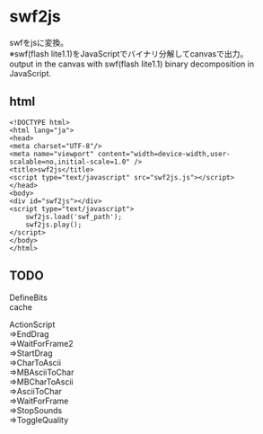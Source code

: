 swf2js
======
swfをjsに変換。  
※swf(flash lite1.1)をJavaScriptでバイナリ分解してcanvasで出力。   
output in the canvas with swf(flash lite1.1) binary decomposition in JavaScript.

html
------
    <!DOCTYPE html>  
    <html lang="ja">  
    <head>  
    <meta charset="UTF-8"/>  
    <meta name="viewport" content="width=device-width,user-scalable=no,initial-scale=1.0" />  
    <title>swf2js</title>  
    <script type="text/javascript" src="swf2js.js"></script>  
    </head>  
    <body>  
    <div id="swf2js"></div>  
    <script type="text/javascript">  
        swf2js.load('swf_path');  
        swf2js.play();  
    </script>  
    </body>  
    </html>  

TODO
-------
DefineBits  
cache  

ActionScript  
⇒EndDrag  
⇒WaitForFrame2  
⇒StartDrag  
⇒CharToAscii  
⇒MBAsciiToChar  
⇒MBCharToAscii  
⇒AsciiToChar  
⇒WaitForFrame  
⇒StopSounds  
⇒ToggleQuality  

